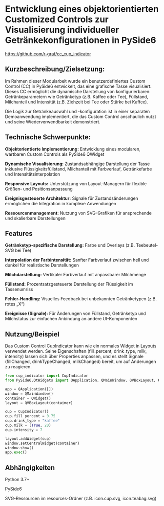 # Entwicklung eines objektorientierten Customized Controls zur Visualisierung individueller Getränkekonfigurationen in PySide6

https://github.com/r-graf/cc_cup_indicator

## Kurzbeschreibung/Zielsetzung:
Im Rahmen dieser Modularbeit wurde ein benutzerdefiniertes Custom Control (CC) in PySide6 entwickelt, das eine grafische Tasse visualisiert. Dieses CC ermöglicht die dynamische Darstellung von konfigurierbaren Getränkeparametern wie Getränketyp (z.B. Kaffee oder Tee), Füllstand, Milchanteil und Intensität (z.B. Ziehzeit bei Tee oder Stärke bei Kaffee).

Die Logik zur Getränkeauswahl und -konfiguration ist in einer separaten Demoanwendung implementiert, die das Custom Control anschaulich nutzt und seine Wiederverwendbarkeit demonstriert.

## Technische Schwerpunkte:
**Objektorientierte Implementierung:** Entwicklung eines modularen, wartbaren Custom Controls als PySide6 QWidget

**Dynamische Visualisierung:** Zustandsabhängige Darstellung der Tasse inklusive Flüssigkeitsfüllstand, Milchanteil mit Farbverlauf, Getränkefarbe und Intensitätsinterpolation

**Responsive Layouts:** Unterstützung von Layout-Managern für flexible Größen- und Positionsanpassung

**Ereignisgesteuerte Architektur:** Signale für Zustandsänderungen ermöglichen die Integration in komplexe Anwendungen

**Ressourcenmanagement:** Nutzung von SVG-Grafiken für ansprechende und skalierbare Darstellungen

## Features

**Getränketyp-spezifische Darstellung:** Farbe und Overlays (z.B. Teebeutel-SVG bei Tee)

**Interpolation der Farbintensität:** Sanfter Farbverlauf zwischen hell und dunkel für realistische Darstellungen

**Milchdarstellung:** Vertikaler Farbverlauf mit anpassbarer Milchmenge

**Füllstand:** Prozentsatzgesteuerte Darstellung der Flüssigkeit im Tassenumriss

**Fehler-Handling:** Visuelles Feedback bei unbekannten Getränketypen (z.B. rotes „X“)

**Ereignisse (Signale):** Für Änderungen von Füllstand, Getränketyp und Milchstatus zur einfachen Anbindung an andere UI-Komponenten

## Nutzung/Beispiel

Das Custom Control CupIndicator kann wie ein normales Widget in Layouts verwendet werden. Seine Eigenschaften (fill_percent, drink_type, milk, intensity) lassen sich über Properties anpassen, und es stellt Signale (fillChanged, drinkTypeChanged, milkChanged) bereit, um auf Änderungen zu reagieren.

```python
from cup_indicator import CupIndicator
from PySide6.QtWidgets import QApplication, QMainWindow, QVBoxLayout, QWidget

app = QApplication([])
window = QMainWindow()
container = QWidget()
layout = QVBoxLayout(container)

cup = CupIndicator()
cup.fill_percent = 0.75
cup.drink_type = "kaffee"
cup.milk = (True, 20)
cup.intensity = 7

layout.addWidget(cup)
window.setCentralWidget(container)
window.show()
app.exec()

```

## Abhängigkeiten

Python 3.7+

PySide6

SVG-Ressourcen im resources-Ordner (z.B. icon.cup.svg, icon.teabag.svg)

